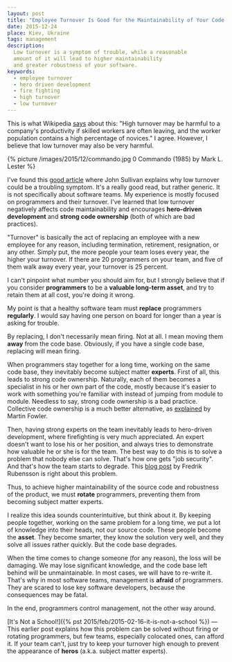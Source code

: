 ```yaml
---
layout: post
title: "Employee Turnover Is Good for the Maintainability of Your Code Base"
date: 2015-12-24
place: Kiev, Ukraine
tags: management
description:
  Low turnover is a symptom of trouble, while a reasonable
  amount of it will lead to higher maintainability
  and greater robustness of your software.
keywords:
  - employee turnover
  - hero driven development
  - fire fighting
  - high turnover
  - low turnover
---
```


This is what Wikipedia [says](https://en.wikipedia.org/wiki/Turnover_%28employment%29) about this:
"High turnover may be harmful to a company's
productivity if skilled workers are often leaving,
and the worker population contains a high percentage of novices."
I agree. However, I believe that low turnover may also
be very harmful.

<!--more-->

{% picture /images/2015/12/commando.jpg 0 Commando (1985) by Mark L. Lester %}

I've found this
[good article](http://www.eremedia.com/ere/a-low-turnover-rate-could-mean-that-you-have-ugly-employees/)
where John Sullivan explains why low turnover could be a troubling
symptom. It's a really good read, but rather generic. It is not specifically about software
teams. My experience is mostly focused on programmers and their
turnover. I've learned that low turnover negatively affects code maintainability
and encourages **hero-driven development** and **strong code ownership**
(both of which are bad practices).

"Turnover" is basically the act of replacing an employee
with a new employee for any reason, including termination,
retirement, resignation, or any other. Simply put, the more
people your team loses every year, the higher your turnover.
If there are 20 programmers on your team, and five of them
walk away every year, your turnover is 25 percent.

I can't pinpoint what number you should aim for, but I strongly believe
that if you consider **programmers** to be a **valuable long-term asset**,
and try to retain them at all cost, you're doing it wrong.

My point is that a healthy software team must
**replace** programmers **regularly**. I would say having one
person on board for longer than a year is asking for trouble.

By replacing, I don't necessarily mean firing. Not at all. I mean moving them
**away** from the code base. Obviously, if you have a single code
base, replacing will mean firing.

When programmers stay together for a long time, working on the
same code base, they inevitably become subject matter **experts**. First of
all, this leads to strong code ownership. Naturally, each of them
becomes a specialist in his or her own part of the code, mostly because
it's easier to work with something you're familiar with instead of jumping
from module to module. Needless to say, strong code ownership is
a bad practice. Collective code ownership is a much better alternative,
as [explained](http://martinfowler.com/bliki/CodeOwnership.html) by Martin Fowler.

Then, having strong experts on the team inevitably leads to
hero-driven development, where firefighting is very much appreciated.
An expert doesn't want to lose his or her position, and always tries to demonstrate
how valuable he or she is for the team. The best way to do this is to
solve a problem that nobody else can solve. That's how one gets "job security".
And that's how the team starts to degrade.
This [blog post](http://highlevelbits.com/2014/08/hero-driven-development.html)
by Fredrik Rubensson is right about this problem.

Thus, to achieve higher maintainability of the source code and
robustness of the product, we must **rotate** programmers, preventing
them from becoming subject matter experts.

I realize this idea sounds counterintuitive, but think about it.
By keeping people together, working on the same problem for a long time,
we put a lot of knowledge into their heads, not our source code.
These people become the **asset**. They become smarter, they know the
solution very well, and they solve all issues rather quickly.
But the code base degrades.

When the time comes to change someone (for any reason), the loss will be
damaging. We may lose significant knowledge, and the code base left
behind will be unmaintainable. In most cases, we will have to re-write it.
That's why in most software teams, management is **afraid** of programmers.
They are scared to lose key software developers, because the
consequences may be fatal.

In the end, programmers control management, not the other way around.

[It's Not a School!]({% pst 2015/feb/2015-02-16-it-is-not-a-school %}) &mdash;
This earlier post explains how this problem can be solved without
firing or rotating programmers, but few teams, especially colocated ones,
can afford it. If your team can't, just try to keep your turnover high
enough to prevent the appearance of **heros** (a.k.a. subject matter experts).


